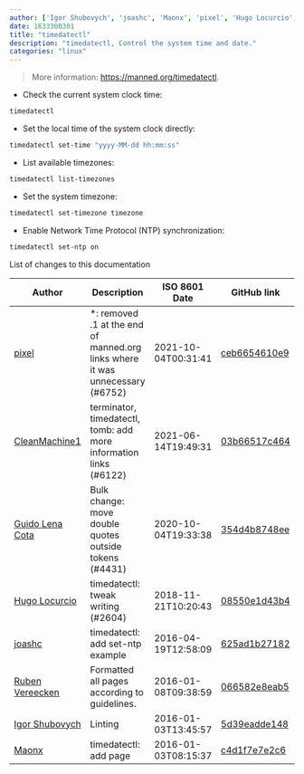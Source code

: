 ```yaml
---
author: ['Igor Shubovych', 'joashc', 'Maonx', 'pixel', 'Hugo Locurcio', 'Guido Lena Cota', 'CleanMachine1', 'Ruben Vereecken']
date: 1633300301
title: "timedatectl"
description: "timedatectl, Control the system time and date."
categories: "linux"
---
```

> More information: <https://manned.org/timedatectl>.

- Check the current system clock time:

```bash
timedatectl
```

- Set the local time of the system clock directly:

```bash
timedatectl set-time "yyyy-MM-dd hh:mm:ss"
```

- List available timezones:

```bash
timedatectl list-timezones
```

- Set the system timezone:

```bash
timedatectl set-timezone timezone
```

- Enable Network Time Protocol (NTP) synchronization:

```bash
timedatectl set-ntp on
```
List of changes to this documentation


Author | Description | ISO 8601 Date | GitHub link
------|-----|-----|-----
[pixel](mailto:chrissx@chrissx.de) | *: removed .1 at the end of manned.org links where it was unnecessary (#6752) | 2021-10-04T00:31:41 | [ceb6654610e9](https://github.com/tldr-pages/tldr/commit/ceb6654610e9bf343485e918edfc5a90691b89d1)
[CleanMachine1](mailto:78213164+CleanMachine1@users.noreply.github.com) | terminator, timedatectl, tomb: add more information links (#6122) | 2021-06-14T19:49:31 | [03b66517c464](https://github.com/tldr-pages/tldr/commit/03b66517c46473067fde377781960f55fcd0ded8)
[Guido Lena Cota](mailto:guido.lenacota@kreuzwerker.de) | Bulk change: move double quotes outside tokens (#4431) | 2020-10-04T19:33:38 | [354d4b8748ee](https://github.com/tldr-pages/tldr/commit/354d4b8748ee58813dd6830ced7c3b11067255d7)
[Hugo Locurcio](mailto:hugo.locurcio@hugo.pro) | timedatectl: tweak writing (#2604) | 2018-11-21T10:20:43 | [08550e1d43b4](https://github.com/tldr-pages/tldr/commit/08550e1d43b4b21bba12d373d50a6fc90973f5f6)
[joashc](mailto:joash.is@gmail.com) | timedatectl: add set-ntp example | 2016-04-19T12:58:09 | [625ad1b27182](https://github.com/tldr-pages/tldr/commit/625ad1b271826ed74754e1f36950e5527cba0657)
[Ruben Vereecken](mailto:rubenvereecken@gmail.com) | Formatted all pages according to guidelines. | 2016-01-08T09:38:59 | [066582e8eab5](https://github.com/tldr-pages/tldr/commit/066582e8eab57bce9861cc8d379e158d61f1cc95)
[Igor Shubovych](mailto:igor.shubovych@gmail.com) | Linting | 2016-01-03T13:45:57 | [5d39eadde148](https://github.com/tldr-pages/tldr/commit/5d39eadde1484007c61cf0e6588c790121e6e486)
[Maonx](mailto:imaonx@gmail.com) | timedatectl: add page | 2016-01-03T08:15:37 | [c4d1f7e7e2c6](https://github.com/tldr-pages/tldr/commit/c4d1f7e7e2c60a7d7345cadcbbca136112580493)

